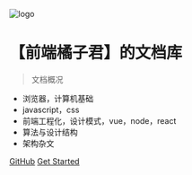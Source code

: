 ![logo](https://docsify.js.org/_media/icon.svg)

# 【前端橘子君】的文档库

> 文档概况

* 浏览器，计算机基础
* javascript，css
* 前端工程化，设计模式，vue，node，react
* 算法与设计结构
* 架构杂文

[GitHub](https://github.com/xiaoyaosheng-yu/library)
[Get Started](README)